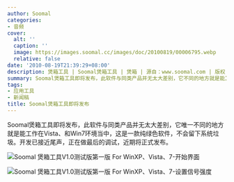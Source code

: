 ```yaml
---
author: Soomal
categories:
- 音频
cover:
  alt: ''
  caption: ''
  image: https://images.soomal.cc/images/doc/20100819/00006795.webp
  relative: false
date: '2010-08-19T21:39:29+08:00'
description: 煲箱工具 | Soomal煲箱工具 | 煲箱 | 源自：www.soomal.com | 版权：原创 |  平均/总评分：09.00/117
summary: Soomal煲箱工具即将发布，此软件与同类产品并无太大差别，它不同的地方就是能工作在Vista、和Win7环境当中，这是一款纯绿色软件，不会留下系统垃圾。开发已接近尾声，正在做最后的调试，近期将正式发布。
tags:
- 应用工具
- 新闻稿
title: Soomal煲箱工具即将发布
---
```


Soomal煲箱工具即将发布，此软件与同类产品并无太大差别，它唯一不同的地方就是能工作在Vista、和Win7环境当中，这是一款纯绿色软件，不会留下系统垃圾。开发已接近尾声，正在做最后的调试，近期将正式发布。



![Soomal 煲箱工具V1.0测试版第一版 For WinXP、Vista、7-开始界面](https://images.soomal.cc/images/doc/20100819/00006795.webp)



![Soomal 煲箱工具V1.0测试版第一版 For WinXP、Vista、7-设置信号强度](https://images.soomal.cc/images/doc/20100819/00006796.webp)